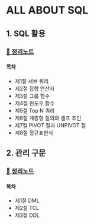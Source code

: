# ALL ABOUT SQL

## 1. SQL 활용

### [📖 정리노트](./SQL-Intermediate)

#### 목차

- 제1절 서브 쿼리
- 제2절 집합 연산자
- 제3절 그룹 함수
- 제4절 윈도우 함수
- 제5절 Top N 쿼리
- 제6절 계층형 질의와 셀프 조인
- 제7절 PIVOT 절과 UNPIVOT 절
- 제8절 정규표현식
 
## 2. 관리 구문

### [📖 정리노트](./SQL-Intermediate)

#### 목차

- 제1절 DML
- 제2절 TCL
- 제3절 DDL